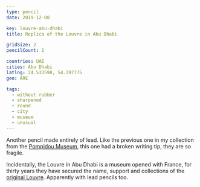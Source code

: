 ```yaml
---
type: pencil
date: 2019-12-08

key: louvre-abu-dhabi
title: Replica of the Louvre in Abu Dhabi

gridSize: 2
pencilCount: 1

countries: UAE
cities: Abu Dhabi
latlng: 24.533598, 54.397775
geo: ARE

tags:
  - without rubber
  - sharpened
  - round
  - city
  - museum
  - unusual
---
```


Another pencil made entirely of lead. Like the previous one in my collection from the [Pompidou Museum](?display=centre-pompidou), this one had a broken writing tip, they are so fragile.

Incidentally, the Louvre in Abu Dhabi is a museum opened with France, for thirty years they have secured the name, support and collections of the [original Louvre](?display=louvre). Apparently with lead pencils too.
